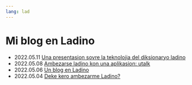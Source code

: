 ```yaml
---
lang: lad
---
```

# Mi blog en Ladino

* 2022.05.11 [Una presentasion sovre la teknolojia del diksionaryo ladino](una-presentasion-sovre-la-teknolojia-del-diksionaryo-ladino)
* 2022.05.08 [Ambezarse ladino kon una aplikasion: utalk](ambezarse-ladino-kon-una-aplikasion-utalk)
* 2022.05.06 [Un blog en Ladino](un-blog-en-ladino)
* 2022.05.04 [Deke kero ambezarme Ladino?](deke-kero-ambezarme-ladino)
